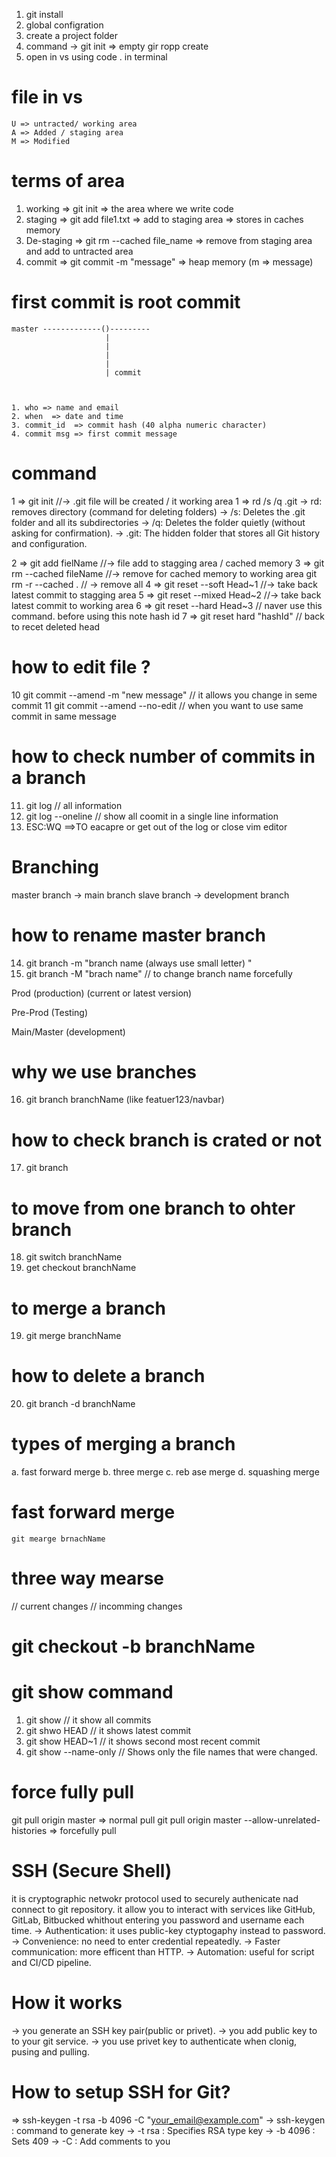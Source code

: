 
1. git install
2. global configration
3. create a project folder
4. command -> git init  => empty gir ropp create
5. open in vs using code . in terminal


# file in vs 
    U => untracted/ working area
    A => Added / staging area
    M => Modified

# terms of area
1. working => git init  => the area where we write code
2. staging => git add file1.txt  => add to staging area => stores in caches memory
3. De-staging => git rm --cached file_name => remove from staging area and add to  untracted area
4. commit => git commit -m "message" => heap memory (m => message)

# first commit is root commit

    master -------------()---------
                         |
                         |
                         |
                         |
                         | commit



    1. who => name and email
    2. when  => date and time
    3. commit_id  => commit hash (40 alpha numeric character)
    4. commit msg => first commit message 

# command 
 1 => git init  //-> .git file will be created  / it working area 
 1 => rd /s /q .git
   -> rd: removes directory (command for deleting folders)
   -> /s: Deletes the .git folder and all its subdirectories
   -> /q: Deletes the folder quietly (without asking for confirmation).
   -> .git: The hidden folder that stores all Git history and configuration.
    
 2 => git add fielName //-> file add to stagging area / cached memory
 3 => git rm --cached fileName //-> remove for cached memory to working area
      git rm -r --cached . // -> remove all 
 4 => git reset --soft Head~1  //-> take back latest commit to stagging area
 5 => git reset --mixed Head~2 //-> take back latest commit to working area
 6 => git reset --hard Head~3  // naver use this command. before using this note hash id
 7 => git reset hard "hashId" // back to recet deleted head

# how to edit file ? 
10 git commit --amend -m "new message" // it allows you change in seme commit
11 git commit --amend --no-edit // when you want to use same commit in same message

# how to check number of commits in a branch 
11. git log // all information
12. git log --oneline // show all coomit in a single line information
13. ESC:WQ ==>TO eacapre or get out of the log or close vim editor

# Branching
master branch -> main branch
slave branch -> development branch

# how to rename master branch
14. git branch -m "branch name (always use small letter) "
15. git branch -M "brach name" // to change branch name forcefully


Prod (production) (current or latest version)

Pre-Prod (Testing)

Main/Master (development)

# why we use branches 
16. git branch branchName   (like featuer123/navbar)

# how to check branch is crated or not
17. git branch

# to move from one branch to ohter branch
18. git switch branchName
18. get checkout branchName

# to merge a branch
19. git merge branchName

# how to delete a branch
20. git branch -d branchName    

# types of merging a branch
a. fast forward merge
b. three merge 
c. reb ase merge
d. squashing merge

# fast forward merge
    git mearge brnachName
# three way mearse 
// current changes
// incomming changes

# git checkout -b branchName

# git show command 
1. git show // it show all commits
2. git shwo HEAD // it shows latest commit
3. git show HEAD~1 // it shows second most recent commit
4. git show --name-only // Shows only the file names that were changed.

# force fully pull
 git pull origin master => normal pull
 git pull origin master --allow-unrelated-histories => forcefully pull

# SSH (Secure Shell)
it is cryptographic netwokr protocol used to securely authenicate nad connect to git repository. 
it allow you to interact with services like GitHub, GitLab, Bitbucked whithout entering you password and username each time.
-> Authentication: it uses public-key ctyptogaphy instead to password.
-> Convenience: no need to enter credential repeatedly.
-> Faster communication: more efficent than HTTP.
-> Automation: useful for script and CI/CD pipeline.
# How it works
-> you generate an SSH key pair(public or privet).
-> you add public key to to your git service.
-> you use privet key to authenticate when clonig, pusing and pulling.
# How to setup SSH for Git?
=> ssh-keygen -t rsa -b 4096 -C "your_email@example.com"
-> ssh-keygen : command to generate key
-> -t rsa : Specifies RSA type key
-> -b 4096 : Sets 409 
-> -C : Add comments to you 